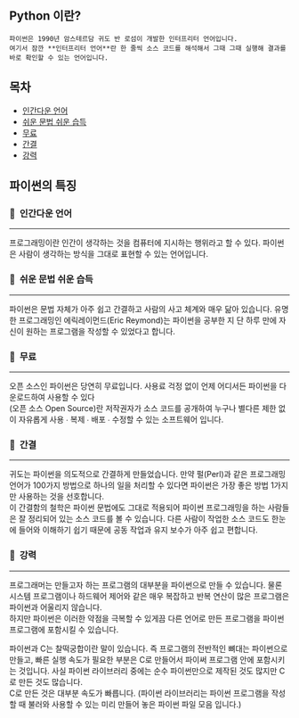## Python 이란?

```
파이썬은 1990년 암스테르담 귀도 반 로섬이 개발한 인터프리터 언어입니다.
여기서 잠깐 **인터프리터 언어**란 한 줄씩 소스 코드를 해석해서 그때 그때 실행해 결과를 바로 확인할 수 있는 언어입니다.
```

## 목차

- <a href="https://github.com/ohyuchan123/TIL_V2/blob/master/python/Python%20%EC%9D%B4%EB%9E%80%3F.md#%EC%9D%B8%EA%B0%84%EB%8B%A4%EC%9A%B4-%EC%96%B8%EC%96%B4">인간다운 언어</a>
- <a href="https://github.com/ohyuchan123/TIL_V2/blob/master/python/Python%20%EC%9D%B4%EB%9E%80%3F.md#%EC%89%AC%EC%9A%B4-%EB%AC%B8%EB%B2%95-%EC%89%AC%EC%9A%B4-%EC%8A%B5%EB%93%9D">쉬운 문법 쉬운 습득</a>
- <a href="https://github.com/ohyuchan123/TIL_V2/blob/master/python/Python%20%EC%9D%B4%EB%9E%80%3F.md#%EB%AC%B4%EB%A3%8C">무료</a>
- <a href="https://github.com/ohyuchan123/TIL_V2/blob/master/python/Python%20%EC%9D%B4%EB%9E%80%3F.md#%EA%B0%84%EA%B2%B0">간결</a>
- <a href="https://github.com/ohyuchan123/TIL_V2/blob/master/python/Python%20%EC%9D%B4%EB%9E%80%3F.md#%EA%B0%95%EB%A0%A5">강력</a>

## 파이썬의 특징

### 🤔  인간다운 언어

---

프로그래밍이란 인간이 생각하는 것을 컴퓨터에 지시하는 행위라고 할 수 있다. 파이썬은 사람이 생각하는 방식을 그대로 표현할 수 있는 언어입니다.

### 🤔  쉬운 문법 쉬운 습득

---

파이썬은 문법 자체가 아주 쉽고 간결하고 사람의 사고 체계와 매우 닮아 있습니다. 유명한 프로그래밍인 에릭레이먼드(Eric Reymond)는 파이썬을 공부한 지 단 하루 만에 자신이 원하는 프로그램을 작성할 수 있었다고 합니다.

### 🤑  무료

---

오픈 소스인 파이썬은 당연히 무료입니다. 사용료 걱정 없이 언제 어디서든 파이썬을 다운로드하여 사용할 수 있다  
(오픈 소스 Open Source)란 저작권자가 소스 코드를 공개하여 누구나 별다른 제한 없이 자유롭게 사용 ∙ 복제 ∙ 배포 ∙ 수정할 수 있는 소프트웨어 입니다.

### 💨  간결

---

귀도는 파이썬을 의도적으로 간결하게 만들었습니다. 만약 펄(Perl)과 같은 프로그래밍 언어가 100가지 방법으로 하나의 일을 처리할 수 있다면 파이썬은 가장 좋은 방법 1가지만 사용하는 것을 선호합니다.  
이 간결함의 철학은 파이썬 문법에도 그대로 적용되어 파이썬 프로그래밍을 하는 사람들은 잘 정리되어 있는 소스 코드를 볼 수 있습니다. 다른 사람이 작업한 소스 코드도 한눈에 들어와 이해하기 쉽기 때문에 공동 작업과 유지 보수가 아주 쉽고 편합니다.

### 💪  강력

---

프로그래머는 만들고자 하는 프로그램의 대부분을 파이썬으로 만들 수 있습니다. 물론 시스템 프로그램이나 하드웨어 제어와 같은 매우 복잡하고 반복 연산이 많은 프로그램은 파이썬과 어울리지 않습니다.  
하지만 파이썬은 이러한 약점을 극복할 수 있게끔 다른 언어로 만든 프로그램을 파이썬 프로그램에 포함시킬 수 있습니다.

파이썬과 C는 찰떡궁합이란 말이 있습니다. 즉 프로그램의 전반적인 뼈대는 파이썬으로 만들고, 빠른 실행 속도가 필요한 부분은 C로 만들어서 파이써 프로그램 안에 포함시키는 것입니다. 사실 파이썬 라이브러리 중에는 순수 파이썬만으로 제작된 것도 많지만 C로 만든 것도 많습니다.  
C로 만든 것은 대부분 속도가 빠릅니다. (파이썬 라이브러리는 파이썬 프로그램을 작성할 때 불러와 사용할 수 있는 미리 만들어 놓은 파이썬 파일 모음 입니다.)
